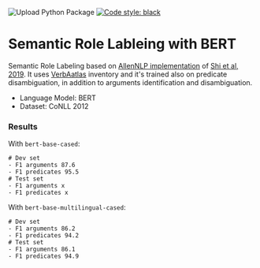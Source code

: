 ![Upload Python Package](https://github.com/Riccorl/srl-bert-verbatlas/workflows/Upload%20Python%20Package/badge.svg)
[![Code style: black](https://img.shields.io/badge/code%20style-black-000000.svg)](https://github.com/psf/black)

# Semantic Role Lableing with BERT

Semantic Role Labeling based on [AllenNLP implementation](https://demo.allennlp.org/semantic-role-labeling) of [Shi et al, 2019](https://arxiv.org/abs/1904.05255). It uses [VerbAatlas](http://verbatlas.org/) inventory and it's trained also on predicate disambiguation, in addition to arguments identification and disambiguation.

- Language Model: BERT
- Dataset: CoNLL 2012


### Results

With `bert-base-cased`:
```
# Dev set
- F1 arguments 87.6
- F1 predicates 95.5
# Test set
- F1 arguments x
- F1 predicates x
```

With `bert-base-multilingual-cased`:
```
# Dev set
- F1 arguments 86.2
- F1 predicates 94.2
# Test set
- F1 arguments 86.1
- F1 predicates 94.9
```
